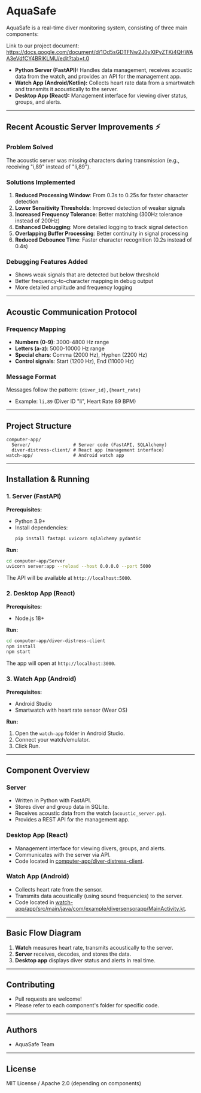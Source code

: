 # AquaSafe

AquaSafe is a real-time diver monitoring system, consisting of three main components:

Link to our project document: https://docs.google.com/document/d/1Od5sGDTFNw2J0yXIPyZTKi4QHWAA3eVdfCY4BRlKLMU/edit?tab=t.0

- **Python Server (FastAPI):** Handles data management, receives acoustic data from the watch, and provides an API for the management app.
- **Watch App (Android/Kotlin):** Collects heart rate data from a smartwatch and transmits it acoustically to the server.
- **Desktop App (React):** Management interface for viewing diver status, groups, and alerts.

---

## Recent Acoustic Server Improvements ⚡

### Problem Solved
The acoustic server was missing characters during transmission (e.g., receiving "i,89" instead of "li,89").

### Solutions Implemented
1. **Reduced Processing Window**: From 0.3s to 0.25s for faster character detection
2. **Lower Sensitivity Thresholds**: Improved detection of weaker signals
3. **Increased Frequency Tolerance**: Better matching (300Hz tolerance instead of 200Hz)
4. **Enhanced Debugging**: More detailed logging to track signal detection
5. **Overlapping Buffer Processing**: Better continuity in signal processing
6. **Reduced Debounce Time**: Faster character recognition (0.2s instead of 0.4s)

### Debugging Features Added
- Shows weak signals that are detected but below threshold
- Better frequency-to-character mapping in debug output
- More detailed amplitude and frequency logging

---

## Acoustic Communication Protocol

### Frequency Mapping
- **Numbers (0-9)**: 3000-4800 Hz range
- **Letters (a-z)**: 5000-10000 Hz range  
- **Special chars**: Comma (2000 Hz), Hyphen (2200 Hz)
- **Control signals**: Start (1200 Hz), End (11000 Hz)

### Message Format
Messages follow the pattern: `{diver_id},{heart_rate}`
- Example: `li,89` (Diver ID "li", Heart Rate 89 BPM)

---

## Project Structure

```
computer-app/
  Server/                # Server code (FastAPI, SQLAlchemy)
  diver-distress-client/ # React app (management interface)
watch-app/               # Android watch app
```

---

## Installation & Running

### 1. Server (FastAPI)

**Prerequisites:**  
- Python 3.9+
- Install dependencies:  
  ```sh
  pip install fastapi uvicorn sqlalchemy pydantic
  ```

**Run:**
```sh
cd computer-app/Server
uvicorn server:app --reload --host 0.0.0.0 --port 5000
```
The API will be available at `http://localhost:5000`.

### 2. Desktop App (React)

**Prerequisites:**  
- Node.js 18+

**Run:**
```sh
cd computer-app/diver-distress-client
npm install
npm start
```
The app will open at `http://localhost:3000`.

### 3. Watch App (Android)

**Prerequisites:**  
- Android Studio
- Smartwatch with heart rate sensor (Wear OS)

**Run:**
1. Open the `watch-app` folder in Android Studio.
2. Connect your watch/emulator.
3. Click Run.

---

## Component Overview

### Server
- Written in Python with FastAPI.
- Stores diver and group data in SQLite.
- Receives acoustic data from the watch (`acoustic_server.py`).
- Provides a REST API for the management app.

### Desktop App (React)
- Management interface for viewing divers, groups, and alerts.
- Communicates with the server via API.
- Code located in [computer-app/diver-distress-client](computer-app/diver-distress-client).

### Watch App (Android)
- Collects heart rate from the sensor.
- Transmits data acoustically (using sound frequencies) to the server.
- Code located in [watch-app/app/src/main/java/com/example/diversensorapp/MainActivity.kt](watch-app/app/src/main/java/com/example/diversensorapp/MainActivity.kt).

---

## Basic Flow Diagram

1. **Watch** measures heart rate, transmits acoustically to the server.
2. **Server** receives, decodes, and stores the data.
3. **Desktop app** displays diver status and alerts in real time.

---

## Contributing

- Pull requests are welcome!
- Please refer to each component's folder for specific code.

---

## Authors

- AquaSafe Team

---

## License

MIT License / Apache 2.0 (depending on components)